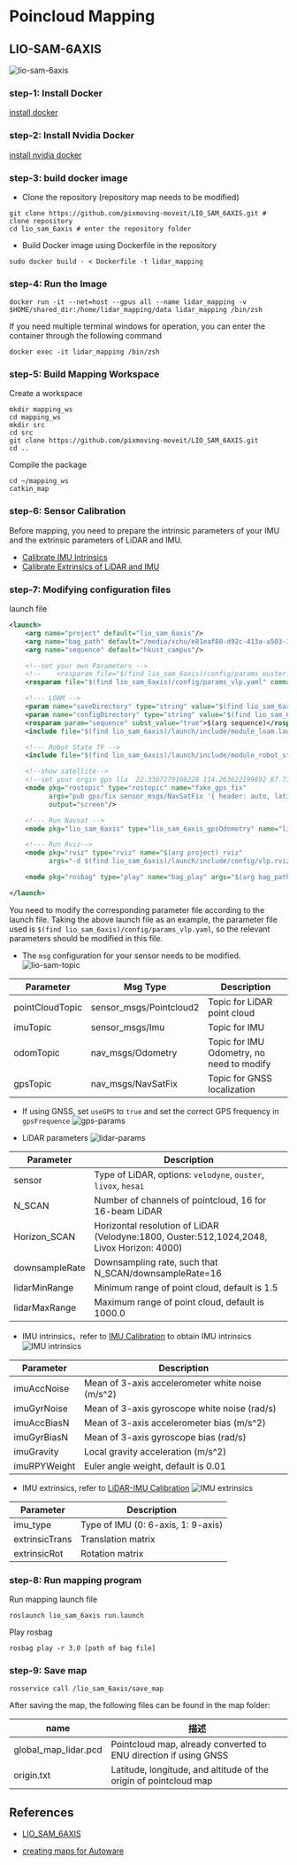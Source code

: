 # Poincloud Mapping 
## LIO-SAM-6AXIS
![lio-sam-6axis](./images/lio-sam-6axis.jpg)
### step-1: Install Docker
[install docker](https://docs.docker.com/engine/install/ubuntu/)

### step-2: Install Nvidia Docker
[install nvidia docker](https://docs.nvidia.com/datacenter/cloud-native/container-toolkit/install-guide.html)

### step-3: build docker image
- Clone the repository (repository map needs to be modified)
```shell
git clone https://github.com/pixmoving-moveit/LIO_SAM_6AXIS.git # clone repository
cd lio_sam_6axis # enter the repository folder
```
- Build Docker image using Dockerfile in the repository
```shell
sudo docker build - < Dockerfile -t lidar_mapping
```

### step-4: Run the Image
```shell
docker run -it --net=host --gpus all --name lidar_mapping -v $HOME/shared_dir:/home/lidar_mapping/data lidar_mapping /bin/zsh
```
If you need multiple terminal windows for operation, you can enter the container through the following command
```shell
docker exec -it lidar_mapping /bin/zsh
```
### step-5: Build Mapping Workspace
Create a workspace
```shell
mkdir mapping_ws
cd mapping_ws
mkdir src
cd src
git clone https://github.com/pixmoving-moveit/LIO_SAM_6AXIS.git
cd ..
```
Compile the package
```shell
cd ~/mapping_ws
catkin_map
```
### step-6: Sensor Calibration
Before mapping, you need to prepare the intrinsic parameters of your IMU and the extrinsic parameters of LiDAR and IMU.

- [Calibrate IMU Intrinsics](../sensor-calibration/IMU-calibration.md)
- [Calibrate Extrinsics of LiDAR and IMU](../sensor-calibration/LiDAR-IMU-calibration.md)

### step-7: Modifying configuration files
launch file
```xml
<launch>
    <arg name="project" default="lio_sam_6axis"/>
    <arg name="bag_path" default="/media/xchu/e81eaf80-d92c-413a-a503-1c9b35b19963/home/xchu/data/hkust/outdoors/hkust_20201105full.bag"/>
    <arg name="sequence" default="hkust_campus"/>

    <!--set your own Parameters -->
    <!--    <rosparam file="$(find lio_sam_6axis)/config/params_ouster.yaml" command="load"/>-->
    <rosparam file="$(find lio_sam_6axis)/config/params_vlp.yaml" command="load"/>

    <!--- LOAM -->
    <param name="saveDirectory" type="string" value="$(find lio_sam_6axis)/data/"/>
    <param name="configDirectory" type="string" value="$(find lio_sam_6axis)/config/"/>
    <rosparam param="sequence" subst_value="true">$(arg sequence)</rosparam>
    <include file="$(find lio_sam_6axis)/launch/include/module_loam.launch"/>

    <!--- Robot State TF -->
    <include file="$(find lio_sam_6axis)/launch/include/module_robot_state_publisher.launch"/>

    <!--show satellite-->
    <!--set your orgin gps lla  22.3387279108228 114.263622199692 87.7310562180355 -->
    <node pkg="rostopic" type="rostopic" name="fake_gps_fix"
          args="pub gps/fix sensor_msgs/NavSatFix '{ header: auto, latitude: 22.3387279108228, longitude: 114.263622199692, altitude:  87.7310562}'"
          output="screen"/>

    <!--- Run Navsat -->
    <node pkg="lio_sam_6axis" type="lio_sam_6axis_gpsOdometry" name="lio_sam_6axis_gpsOdometry" output="log"/>

    <!--- Run Rviz-->
    <node pkg="rviz" type="rviz" name="$(arg project)_rviz"
          args="-d $(find lio_sam_6axis)/launch/include/config/vlp.rviz"/>

    <node pkg="rosbag" type="play" name="bag_play" args="$(arg bag_path) --clock -d 5 -r 2.0"/>

</launch>
```

You need to modify the corresponding parameter file according to the launch file. Taking the above launch file as an example, the parameter file used is `$(find lio_sam_6axis)/config/params_vlp.yaml`, so the relevant parameters should be modified in this file.

- The `msg` configuration for your sensor needs to be modified.
![lio-sam-topic](./images/lio-sam-topic.jpg)

|**Parameter**|**Msg Type**|**Description**|
|--|--|--|
|pointCloudTopic|sensor_msgs/Pointcloud2|Topic for LiDAR point cloud|
|imuTopic|sensor_msgs/Imu|Topic for IMU|
|odomTopic|nav_msgs/Odometry|Topic for IMU Odometry, no need to modify|
|gpsTopic|nav_msgs/NavSatFix|Topic for GNSS localization|

- If using GNSS, set `useGPS` to `true` and set the correct GPS frequency in `gpsFrequence`
![gps-params](./images/gps-params.jpg)

- LiDAR parameters
![lidar-params](./images/lidar-params.jpg)

|**Parameter**|**Description**|
|--|--|
|sensor|Type of LiDAR, options: `velodyne`, `ouster`, `livox`, `hesai`|
|N_SCAN|Number of channels of pointcloud, 16 for 16-beam LiDAR|
|Horizon_SCAN|Horizontal resolution of LiDAR (Velodyne:1800, Ouster:512,1024,2048, Livox Horizon: 4000)|
|downsampleRate|Downsampling rate, such that N_SCAN/downsampleRate=16|
|lidarMinRange|Minimum range of point cloud, default is 1.5|
|lidarMaxRange|Maximum range of point cloud, default is 1000.0|

- IMU intrinsics，refer to [IMU Calibration](../sensor-calibration/IMU-calibration.md) to obtain IMU intrinsics
![IMU intrinsics](./images/imu_intrinsics.jpg)

|**Parameter**|**Description**|
|--|--|
|imuAccNoise|Mean of 3-axis accelerometer white noise (m/s^2)|
|imuGyrNoise|Mean of 3-axis gyroscope white noise (rad/s)|
|imuAccBiasN|Mean of 3-axis accelerometer bias (m/s^2)|
|imuGyrBiasN|Mean of 3-axis gyroscope bias (rad/s)|
|imuGravity|Local gravity acceleration (m/s^2)|
|imuRPYWeight|Euler angle weight, default is 0.01|

- IMU extrinsics, refer to [LiDAR-IMU Calibration](../sensor-calibration/LiDAR-IMU-calibration.md)
![IMU extrinsics](./images/imu_extrinsics.jpg)

|**Parameter**|**Description**|
|--|--|
|imu_type|Type of IMU (0: 6-axis, 1: 9-axis)|
|extrinsicTrans|Translation matrix|
|extrinsicRot|Rotation matrix|

### step-8: Run mapping program
Run mapping launch file
```shell
roslaunch lio_sam_6axis run.launch
```
Play rosbag
```shell
rosbag play -r 3.0 [path of bag file]
```

### step-9: Save map
```shell
rosservice call /lio_sam_6axis/save_map
```
After saving the map, the following files can be found in the map folder:

|**name**|**描述**|
|--|--|
|global_map_lidar.pcd|Pointcloud map, already converted to ENU direction if using GNSS|
|origin.txt|Latitude, longitude, and altitude of the origin of pointcloud map|

## References
- [LIO_SAM_6AXIS](https://github.com/JokerJohn/LIO_SAM_6AXIS)

- [creating maps for Autoware](https://autowarefoundation.github.io/autoware-documentation/pr-335/how-to-guides/creating-maps-for-autoware/open-source-slam/fast-lio-lc/)